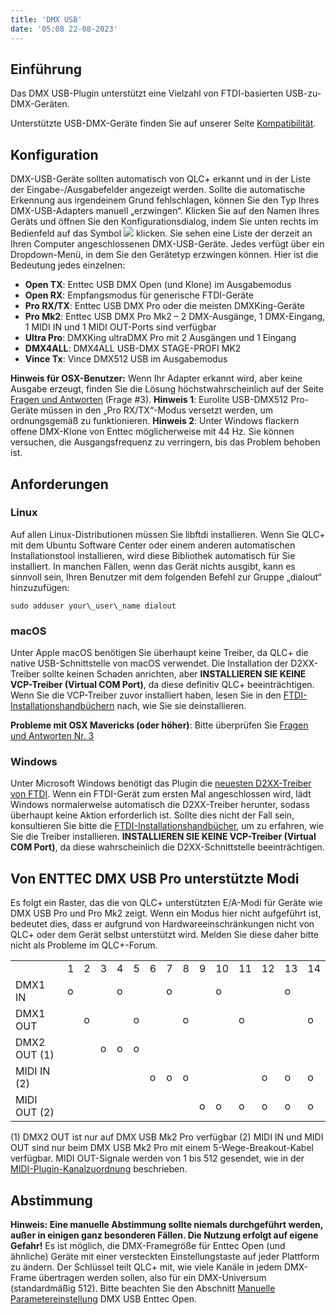 ```yaml
---
title: 'DMX USB'
date: '05:08 22-08-2023'
---
```


Einführung
------------

Das DMX USB-Plugin unterstützt eine Vielzahl von FTDI-basierten USB-zu-DMX-Geräten.

Unterstützte USB-DMX-Geräte finden Sie auf unserer Seite [Kompatibilität](https://www.qlcplus.org/discover/compatibility).

Konfiguration
-------------

DMX-USB-Geräte sollten automatisch von QLC+ erkannt und in der Liste der Eingabe-/Ausgabefelder angezeigt werden.
Sollte die automatische Erkennung aus irgendeinem Grund fehlschlagen, können Sie den Typ Ihres DMX-USB-Adapters manuell „erzwingen“.
Klicken Sie auf den Namen Ihres Geräts und öffnen Sie den Konfigurationsdialog, indem Sie unten rechts im Bedienfeld auf das Symbol ![](/basics/configure.png) klicken.
Sie sehen eine Liste der derzeit an Ihren Computer angeschlossenen DMX-USB-Geräte. Jedes verfügt über ein Dropdown-Menü, in dem Sie den Gerätetyp erzwingen können.
Hier ist die Bedeutung jedes einzelnen:

* **Open TX**: Enttec USB DMX Open (und Klone) im Ausgabemodus
* **Open RX**: Empfangsmodus für generische FTDI-Geräte
* **Pro RX/TX**: Enttec USB DMX Pro oder die meisten DMXKing-Geräte
* **Pro Mk2**: Enttec USB DMX Pro Mk2 – 2 DMX-Ausgänge, 1 DMX-Eingang, 1 MIDI IN und 1 MIDI OUT-Ports sind verfügbar
* **Ultra Pro**: DMXKing ultraDMX Pro mit 2 Ausgängen und 1 Eingang
* **DMX4ALL**: DMX4ALL USB-DMX STAGE-PROFI MK2
* **Vince Tx**: Vince DMX512 USB im Ausgabemodus

**Hinweis für OSX-Benutzer:** Wenn Ihr Adapter erkannt wird, aber keine Ausgabe erzeugt, finden Sie die Lösung höchstwahrscheinlich auf der Seite [Fragen und Antworten](/basics/questions-and-answers) (Frage #3).
**Hinweis 1**: Eurolite USB-DMX512 Pro-Geräte müssen in den „Pro RX/TX“-Modus versetzt werden, um ordnungsgemäß zu funktionieren.
**Hinweis 2**: Unter Windows flackern offene DMX-Klone von Enttec möglicherweise mit 44 Hz. Sie können versuchen, die Ausgangsfrequenz zu verringern, bis das Problem behoben ist.

Anforderungen
------------

### Linux

Auf allen Linux-Distributionen müssen Sie libftdi installieren. Wenn Sie QLC+ mit dem Ubuntu Software Center oder einem anderen automatischen Installationstool installieren, wird diese Bibliothek automatisch für Sie installiert.
In manchen Fällen, wenn das Gerät nichts ausgibt, kann es sinnvoll sein, Ihren Benutzer mit dem folgenden Befehl zur Gruppe „dialout“ hinzuzufügen:
```
sudo adduser your\_user\_name dialout
```

### macOS

Unter Apple macOS benötigen Sie überhaupt keine Treiber, da QLC+ die native USB-Schnittstelle von macOS verwendet. Die Installation der D2XX-Treiber sollte keinen Schaden anrichten, aber **INSTALLIEREN SIE KEINE VCP-Treiber (Virtual COM Port)**, da diese definitiv QLC+ beeinträchtigen. Wenn Sie die VCP-Treiber zuvor installiert haben, lesen Sie in den [FTDI-Installationshandbüchern](https://ftdichip.com/document/installation-guides/) nach, wie Sie sie deinstallieren.

**Probleme mit OSX Mavericks (oder höher)**: Bitte überprüfen Sie [Fragen und Antworten Nr. 3](/basics/questions-and-answers)

### Windows

Unter Microsoft Windows benötigt das Plugin die [neuesten D2XX-Treiber von FTDI](https://ftdichip.com/drivers/d2xx-drivers/). Wenn ein FTDI-Gerät zum ersten Mal angeschlossen wird, lädt Windows normalerweise automatisch die D2XX-Treiber herunter, sodass überhaupt keine Aktion erforderlich ist.
Sollte dies nicht der Fall sein, konsultieren Sie bitte die [FTDI-Installationshandbücher](https://ftdichip.com/document/installation-guides/), um zu erfahren, wie Sie die Treiber installieren.
**INSTALLIEREN SIE KEINE VCP-Treiber (Virtual COM Port)**, da diese wahrscheinlich die D2XX-Schnittstelle beeinträchtigen.

Von ENTTEC DMX USB Pro unterstützte Modi
----------------------------------

Es folgt ein Raster, das die von QLC+ unterstützten E/A-Modi für Geräte wie DMX USB Pro und Pro Mk2 zeigt.
Wenn ein Modus hier nicht aufgeführt ist, bedeutet dies, dass er aufgrund von Hardwareeinschränkungen nicht von QLC+ oder dem Gerät selbst unterstützt wird. Melden Sie diese daher bitte nicht als Probleme im QLC+-Forum.


|               |     |     |     |     |     |     |     |     |     |     |     |     |     |     |
| ---           | --- | --- | --- | --- | --- | --- | --- | --- | --- | --- | --- | --- | --- | --- |
|               | 1   | 2   | 3   | 4   | 5   | 6   | 7   | 8   | 9   | 10  | 11  | 12  | 13  | 14  |
| DMX1 IN       | o   |     |     | o   |     |     | o   |     |     | o   |     |     | o   |     |
| DMX1 OUT      |     | o   |     |     | o   |     |     | o   |     |     | o   |     |     | o   |
| DMX2 OUT (1)  |     |     | o   | o   | o   |     |     |     |     |     |     |     |     |     |
| MIDI IN (2)   |     |     |     |     |     | o   | o   | o   |     |     |     | o   | o   | o   |
| MIDI OUT (2)  |     |     |     |     |     |     |     |     | o   | o   | o   | o   | o   | o   |


(1) DMX2 OUT ist nur auf DMX USB Mk2 Pro verfügbar
(2) MIDI IN und MIDI OUT sind nur beim DMX USB Mk2 Pro mit einem 5-Wege-Breakout-Kabel verfügbar. MIDI OUT-Signale werden von 1 bis 512 gesendet, wie in der [MIDI-Plugin-Kanalzuordnung](../midi#kanalzuordnung) beschrieben.

Abstimmung
------

**Hinweis: Eine manuelle Abstimmung sollte niemals durchgeführt werden, außer in einigen ganz besonderen Fällen. Die Nutzung erfolgt auf eigene Gefahr!**
Es ist möglich, die DMX-Framegröße für Enttec Open (und ähnliche) Geräte mit einer versteckten Einstellungstaste auf jeder Plattform zu ändern. Der Schlüssel teilt QLC+ mit, wie viele Kanäle in jedem DMX-Frame übertragen werden sollen, also für ein DMX-Universum (standardmäßig 512).
Bitte beachten Sie den Abschnitt [Manuelle Parametereinstellung](/advanced/parameters-tuning#2-dmx-usb-enttec-open-kanalanzahl) DMX USB Enttec Open.